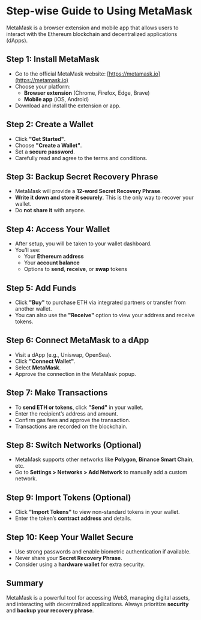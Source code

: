 # Step-wise Guide to Using MetaMask

MetaMask is a browser extension and mobile app that allows users to interact with the Ethereum blockchain and decentralized applications (dApps).

## Step 1: Install MetaMask
- Go to the official MetaMask website: [https://metamask.io](https://metamask.io)
- Choose your platform:
  - **Browser extension** (Chrome, Firefox, Edge, Brave)
  - **Mobile app** (iOS, Android)
- Download and install the extension or app.

## Step 2: Create a Wallet
- Click **"Get Started"**.
- Choose **"Create a Wallet"**.
- Set a **secure password**.
- Carefully read and agree to the terms and conditions.

## Step 3: Backup Secret Recovery Phrase
- MetaMask will provide a **12-word Secret Recovery Phrase**.
- **Write it down and store it securely**. This is the only way to recover your wallet.
- Do **not share it** with anyone.

## Step 4: Access Your Wallet
- After setup, you will be taken to your wallet dashboard.
- You’ll see:
  - Your **Ethereum address**
  - Your **account balance**
  - Options to **send**, **receive**, or **swap** tokens

## Step 5: Add Funds
- Click **"Buy"** to purchase ETH via integrated partners or transfer from another wallet.
- You can also use the **"Receive"** option to view your address and receive tokens.

## Step 6: Connect MetaMask to a dApp
- Visit a dApp (e.g., Uniswap, OpenSea).
- Click **"Connect Wallet"**.
- Select **MetaMask**.
- Approve the connection in the MetaMask popup.

## Step 7: Make Transactions
- To **send ETH or tokens**, click **"Send"** in your wallet.
- Enter the recipient’s address and amount.
- Confirm gas fees and approve the transaction.
- Transactions are recorded on the blockchain.

## Step 8: Switch Networks (Optional)
- MetaMask supports other networks like **Polygon**, **Binance Smart Chain**, etc.
- Go to **Settings > Networks > Add Network** to manually add a custom network.

## Step 9: Import Tokens (Optional)
- Click **"Import Tokens"** to view non-standard tokens in your wallet.
- Enter the token’s **contract address** and details.

## Step 10: Keep Your Wallet Secure
- Use strong passwords and enable biometric authentication if available.
- Never share your **Secret Recovery Phrase**.
- Consider using a **hardware wallet** for extra security.

## Summary
MetaMask is a powerful tool for accessing Web3, managing digital assets, and interacting with decentralized applications. Always prioritize **security** and **backup your recovery phrase**.

